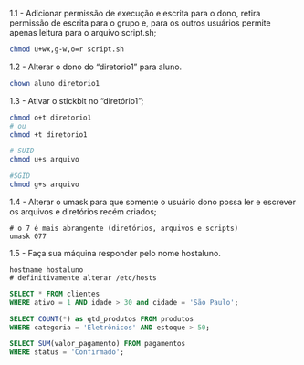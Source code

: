 1.1 - Adicionar permissão de execução e escrita para o dono, retira permissão de escrita para o grupo e, para os outros usuários permite apenas leitura para o arquivo script.sh;
```bash
chmod u+wx,g-w,o=r script.sh
```

1.2 - Alterar o dono do “diretorio1” para aluno.
```bash
chown aluno diretorio1
```

1.3 - Ativar o stickbit no “diretório1”;
```bash
chmod o+t diretorio1
# ou
chmod +t diretorio1
```

```bash
# SUID
chmod u+s arquivo

#SGID
chmod g+s arquivo
```

1.4 - Alterar o umask para que somente o usuário dono possa ler e escrever os arquivos e diretórios recém criados;
```shell
# o 7 é mais abrangente (diretórios, arquivos e scripts)
umask 077
```

1.5 - Faça sua máquina responder pelo nome hostaluno.
```shell
hostname hostaluno
# definitivamente alterar /etc/hosts
```

```sql
SELECT * FROM clientes
WHERE ativo = 1 AND idade > 30 and cidade = 'São Paulo';

SELECT COUNT(*) as qtd_produtos FROM produtos
WHERE categoria = 'Eletrônicos' AND estoque > 50;

SELECT SUM(valor_pagamento) FROM pagamentos
WHERE status = 'Confirmado';
```